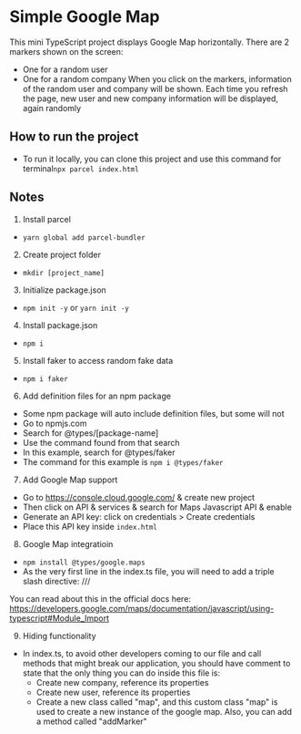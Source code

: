 # Simple Google Map
This mini TypeScript project displays Google Map horizontally. There are 2 markers shown on the screen:
- One for a random user
- One for a random company
When you click on the markers, information of the random user and company will be shown. Each time you refresh the page, new user and new company information will be displayed, again randomly

## How to run the project
- To run it locally, you can clone this project and use this command for terminal`npx parcel index.html`

## Notes
1. Install parcel
- `yarn global add parcel-bundler`

2. Create project folder
- `mkdir [project_name]`

3. Initialize package.json
- `npm init -y` or `yarn init -y`

4. Install package.json
- `npm i`

5. Install faker to access random fake data
- `npm i faker`

6. Add definition files for an npm package
- Some npm package will auto include definition files, but some will not
- Go to npmjs.com
- Search for @types/[package-name]
- Use the command found from that search
- In this example, search for @types/faker
- The command for this example is `npm i @types/faker`

7. Add Google Map support
- Go to https://console.cloud.google.com/ & create new project
- Then click on API & services & search for Maps Javascript API & enable
- Generate an API key: click on credentials > Create credentials
- Place this API key inside `index.html`

8. Google Map integratioin
- `npm install @types/google.maps`
- As the very first line in the index.ts file, you will need to add a triple slash directive:
/// <reference types="@types/google.maps" />

You can read about this in the official docs here:
https://developers.google.com/maps/documentation/javascript/using-typescript#Module_Import

9. Hiding functionality
- In index.ts, to avoid other developers coming to our file and call methods that might break our application, you should have comment to state that the only thing you can do inside this file is:
  - Create new company, reference its properties
  - Create new user, reference its properties
  - Create a new class called "map", and this custom class "map" is used to create a new instance of the google map. Also, you can add a method called "addMarker"